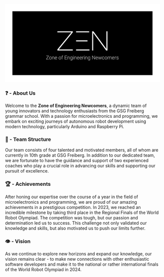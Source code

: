 <div align="center">
  <img src="/images/banner_dark.png" width="1280" height="auto" alt="Banner that says: 'ZEN - Zone of Engineering Newcomers'">
</div>

### ❓ - About Us
Welcome to the **Zone of Engineering Newcomers**, a dynamic team of young innovators and technology enthusiasts from the GSG Freiberg grammar school. With a passion for microelectronics and programming, we embark on exciting journeys of autonomous robot development using modern technology, particularly Arduino and Raspberry Pi.

### 👥 - Team Structure
Our team consists of four talented and motivated members, all of whom are currently in 10th grade at GSG Freiberg. In addition to our dedicated team, we are fortunate to have the guidance and support of two experienced coaches who play a crucial role in advancing our skills and supporting our pursuit of excellence.

### 🏆 - Achievements
After honing our expertise over the course of a year in the field of microelectronics and programming, we are proud of our amazing achievements in a prestigious competition.
In 2023, we reached an incredible milestone by taking third place in the Regional Finals of the World Robot Olympiad. The competition was tough, but our passion and determination led us to success. This challenge not only validated our knowledge and skills, but also motivated us to push our limits further.

### 👁️ - Vision
As we continue to explore new horizons and expand our knowledge, our vision remains clear - to make new connections with other enthusiastic software developers and make it to the national or rather international finals of the World Robot Olympiad in 2024.
